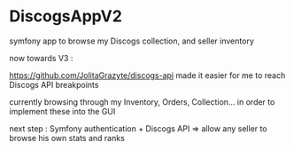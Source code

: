 # DiscogsAppV2
symfony app to browse my Discogs collection, and seller inventory

now towards V3 :

https://github.com/JolitaGrazyte/discogs-api made it easier for me to reach Discogs API breakpoints

currently browsing through my Inventory, Orders, Collection... in order to implement these into the GUI

next step : Symfony authentication + Discogs API => allow any seller to browse his own stats and ranks
